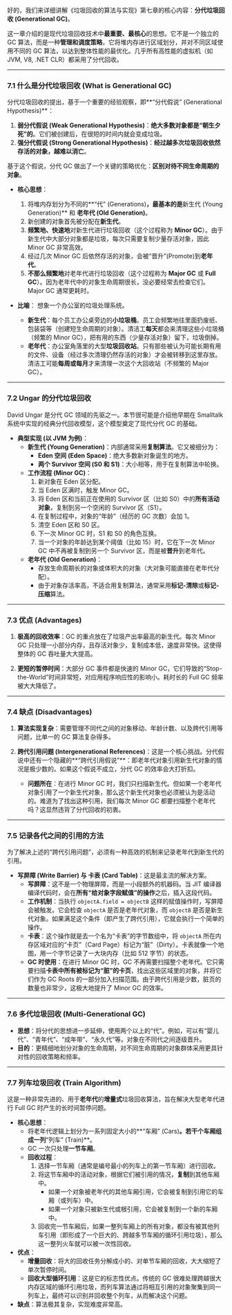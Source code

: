 好的，我们来详细讲解《垃圾回收的算法与实现》第七章的核心内容：**分代垃圾回收 (Generational GC)**。

这一章介绍的是现代垃圾回收技术中**最重要、最核心**的思想。它不是一个独立的 GC 算法，而是一种**管理和调度策略**，它将堆内存进行区域划分，并对不同区域使用不同的 GC 算法，以达到整体性能的最优化。几乎所有高性能的虚拟机（如 JVM, V8, .NET CLR）都采用了分代回收。

---

### 7.1 什么是分代垃圾回收 (What is Generational GC)

分代垃圾回收的提出，基于一个重要的经验观察，即**“分代假说” (Generational Hypothesis)**：

1.  **弱分代假说 (Weak Generational Hypothesis)**：**绝大多数对象都是“朝生夕死”的**。它们被创建后，在很短的时间内就会变成垃圾。
2.  **强分代假说 (Strong Generational Hypothesis)**：**经过越多次垃圾回收依然存活的对象，越难以消亡**。

基于这个假说，分代 GC 做出了一个关键的策略优化：**区别对待不同生命周期的对象**。

- **核心思想**：

  1.  将堆内存划分为不同的**“代” (Generations)**，最基本的是**新生代 (Young Generation)** 和 **老年代 (Old Generation)**。
  2.  新创建的对象首先被分配在**新生代**。
  3.  **频繁地、快速地**对新生代进行垃圾回收（这个过程称为 **Minor GC**）。由于新生代中大部分对象都是垃圾，每次只需要复制少量存活对象，因此 Minor GC 非常高效。
  4.  经过几次 Minor GC 后依然存活的对象，会被“晋升”(Promote)到**老年代**。
  5.  **不那么频繁地**对老年代进行垃圾回收（这个过程称为 **Major GC** 或 **Full GC**）。因为老年代中的对象生命周期很长，没必要经常去检查它们。Major GC 通常更耗时。

- **比喻**：
  想象一个办公室的垃圾处理系统。
  - **新生代**：每个员工办公桌旁边的**小垃圾桶**。员工会频繁地往里面扔废纸、包装袋等（创建短生命周期的对象）。清洁工**每天**都会来清理这些小垃圾桶（频繁的 Minor GC），把有用的东西（少量存活对象）留下，垃圾倒掉。
  - **老年代**：办公室角落里的大型**垃圾回收站**。只有那些被认为可能长期有用的文件、设备（经过多次清理仍然存活的对象）才会被转移到这里存放。清洁工可能**每周或每月**才来清理一次这个大回收站（不频繁的 Major GC）。

---

### 7.2 Ungar 的分代垃圾回收

David Ungar 是分代 GC 领域的先驱之一。本节很可能是介绍他早期在 Smalltalk 系统中实现的经典分代回收模型，这个模型奠定了现代分代 GC 的基础。

- **典型实现 (以 JVM 为例)**：
  - **新生代 (Young Generation)**：内部通常采用**复制算法**。它又被细分为：
    - **Eden 空间 (Eden Space)**：绝大多数新对象诞生的地方。
    - **两个 Survivor 空间 (S0 和 S1)**：大小相等，用于在复制算法中轮换。
  - **工作流程 (Minor GC)**：
    1.  新对象在 Eden 区分配。
    2.  当 Eden 区满时，触发 Minor GC。
    3.  将 Eden 区和当前正在使用的 Survivor 区（比如 S0）中的**所有活动对象**，复制到另一个空闲的 Survivor 区（S1）。
    4.  在复制过程中，对象的“年龄”（经历的 GC 次数）会加 1。
    5.  清空 Eden 区和 S0 区。
    6.  下一次 Minor GC 时，S1 和 S0 的角色互换。
    7.  当一个对象的年龄达到某个阈值（比如 15）时，它在下一次 Minor GC 中不再被复制到另一个 Survivor 区，而是被**晋升**到老年代。
  - **老年代 (Old Generation)**：
    - 存放生命周期长的对象或体积大的对象（大对象可能直接在老年代分配）。
    - 由于对象存活率高，不适合用复制算法，通常采用**标记-清除**或**标记-压缩**算法。

---

### 7.3 优点 (Advantages)

1.  **极高的回收效率**：GC 的重点放在了垃圾产出率最高的新生代。每次 Minor GC 只处理一小部分内存，且存活对象少，复制成本低，速度非常快。这使得整体的 GC 吞吐量大大提高。

2.  **更短的暂停时间**：大部分 GC 事件都是快速的 Minor GC，它们导致的“Stop-the-World”时间非常短，对应用程序响应性的影响小。耗时长的 Full GC 频率被大大降低了。

---

### 7.4 缺点 (Disadvantages)

1.  **算法实现复杂**：需要管理不同代之间的对象移动、年龄计数、以及跨代引用等问题，比单一的 GC 算法复杂得多。

2.  **跨代引用问题 (Intergenerational References)**：这是一个核心挑战。分代假说中还有一个隐藏的**“跨代引用假说”**：即老年代对象引用新生代对象的情况是极少数的。如果这个假说不成立，分代 GC 的效率会大打折扣。
    - **问题所在**：在进行 Minor GC 时，我们只扫描新生代。但如果一个老年代对象引用了一个新生代对象，那么这个新生代对象也必须被认为是活动的。难道为了找出这种引用，我们每次 Minor GC 都要扫描整个老年代吗？这显然违背了分代回收的初衷。

---

### 7.5 记录各代之间的引用的方法

为了解决上述的“跨代引用问题”，必须有一种高效的机制来记录老年代到新生代的引用。

- **写屏障 (Write Barrier) 与 卡表 (Card Table)**：这是最主流的解决方案。
  - **写屏障**：这不是一个物理屏障，而是一小段额外的机器码。当 JIT 编译器编译代码时，会在**所有“给对象字段赋值”的操作**之后，插入这段代码。
  - **工作机制**：当执行 `objectA.field = objectB` 这样的赋值操作时，写屏障会被触发。它会检查 `objectA` 是否是老年代对象，而 `objectB` 是否是新生代对象。如果满足这个条件（即产生了跨代引用），它就会执行一个简单的操作。
  - **卡表**：这个操作就是去一个名为“卡表”的字节数组中，将 `objectA` 所在内存区域对应的“卡页”（Card Page）标记为“脏”（Dirty）。卡表就像一个地图，用一个字节记录了一大块内存（比如 512 字节）的状态。
  - **GC 时使用**：在进行 Minor GC 时，GC 不再需要扫描整个老年代。它只需要扫描**卡表中所有被标记为“脏”的卡页**，找出这些区域里的对象，并将它们作为 GC Roots 的一部分加入扫描范围。由于跨代引用是少数，脏页的数量也非常少，这极大地提升了 Minor GC 的效率。

---

### 7.6 多代垃圾回收 (Multi-Generational GC)

- **思想**：将分代的思想进一步延伸，使用两个以上的“代”。例如，可以有“婴儿代”、“青年代”、“成年带”、“永久代”等。对象在不同代之间逐级晋升。
- **目的**：更精细地划分对象的生命周期，对不同生命周期的对象群体采用更具针对性的回收策略和频率。

---

### 7.7 列车垃圾回收 (Train Algorithm)

这是一种非常先进的、用于**老年代**的**增量式**垃圾回收算法，旨在解决大型老年代进行 Full GC 时产生的长时间暂停问题。

- **核心思想**：
  - 将老年代逻辑上划分为一系列固定大小的**“车厢” (Cars)**。若干个车厢组成一列**“列车” (Train)**。
  - GC 一次只处理**一节车厢**。
  - **回收过程**：
    1.  选择一节车厢（通常是编号最小的列车上的第一节车厢）进行回收。
    2.  将这节车厢中的活动对象，根据它们被引用的情况，**复制**到其他车厢中。
        - 如果一个对象被老年代的其他车厢引用，它会被复制到引用它的车厢（或列车）中。
        - 如果一个对象只被新生代或根引用，它会被复制到一个新的车厢中。
    3.  回收完一节车厢后，如果一整列车厢上的所有对象，都没有被其他列车引用（即形成了一个巨大的、跨越多节车厢的循环引用垃圾），那么这一整列火车就可以被一次性回收。
- **优点**：
  - **增量回收**：将大的回收任务分解成小的、对单节车厢的回收，大大缩短了单次暂停时间。
  - **回收大型循环引用**：这是它的标志性优点。传统的 GC 很难处理跨越很大内存区域的循环引用垃圾，而列车算法通过将相互引用的对象聚集到同一列车上，最终可以识别并回收整个列车，从而解决这个问题。
- **缺点**：算法极其复杂，实现难度非常高。
